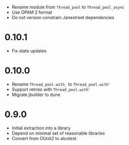 * Rename module from `Thread_pool` to `Thread_pool_async`
* Use OPAM 2 format
* Do not version constrain Janestreet dependencies

0.10.1
======

* Fix state updates

0.10.0
======

* Rename `Thread_pool.with_` to `Thread_pool.with'`
* Support retries with `Thread_pool.with'`
* Migrate jbuilder to dune

0.9.0
=====

* Initial extraction into a library
* Depend on minimal set of reasonable libraries
* Convert from OUnit2 to alcotest
